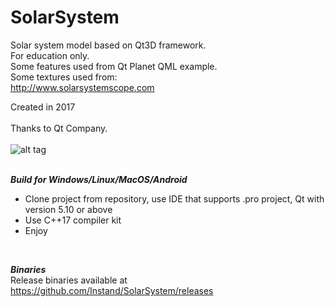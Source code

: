 # SolarSystem
Solar system model based on Qt3D framework. <br />
For education only. <br />
Some features used from Qt Planet QML example. <br />
Some textures used from: <br />
http://www.solarsystemscope.com <br />

Created in 2017 <br />
<br />
Thanks to Qt Company. <br />
<br />
![alt tag](http://ipic.su/img/img7/fs/SolarSystemScreen.1562931855.jpg) <br />
<br />

***Build for Windows/Linux/MacOS/Android***<br />
- Clone project from repository, use IDE that supports .pro project, Qt with version 5.10 or above<br />
- Use C++17 compiler kit<br />
- Enjoy<br />
<br />

***Binaries*** <br />
Release binaries available at https://github.com/Instand/SolarSystem/releases <br />
